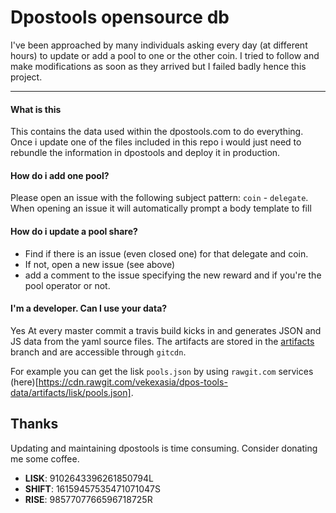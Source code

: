 Dpostools opensource db
===================

I've been approached by many individuals asking every day (at different hours) to update or add a pool to one or the other coin.
I tried to follow and make modifications as soon as they arrived but I failed badly hence this project.

----------

#### What is this

This contains the data used within the dpostools.com to do everything. Once i update one of the files included in this repo i would just need to rebundle the information in dpostools and deploy it in production.

#### How do i add one pool?

Please open an issue with the following subject pattern: `coin` - `delegate`.
When opening an issue it will automatically prompt a body template to fill

#### How do i update a pool share?

- Find if there is an issue (even closed one) for that delegate and coin. 
- If not, open a new issue (see above)
- add a comment to the issue specifying the new reward and if you're the pool operator or not.

#### I'm a developer. Can I use your data?

Yes At every master commit a travis build kicks in and generates JSON and JS data from the yaml source files. 
The artifacts are stored in the [artifacts](https://github.com/vekexasia/dpos-tools-data/tree/artifacts) branch and are accessible through `gitcdn`.

For example you can get the lisk `pools.json` by using `rawgit.com` services (here)[https://cdn.rawgit.com/vekexasia/dpos-tools-data/artifacts/lisk/pools.json].


## Thanks

Updating and maintaining dpostools is time consuming. Consider donating me some coffee. 

 - **LISK**: 9102643396261850794L
 - **SHIFT**: 16159457535471071047S
 - **RISE**: 9857707766596718725R